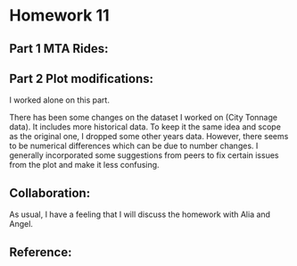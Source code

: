 # Homework 11
## Part 1 MTA Rides:

## Part 2 Plot modifications:
I worked alone on this part. 

There has been some changes on the dataset I worked on (City Tonnage data). It includes more historical data. To keep it the same idea and scope as the original one, I dropped some other years data. However, there seems to be numerical differences which can be due to number changes. I generally incorporated some suggestions from peers to fix certain issues from the plot and make it less confusing. 

## Collaboration:
As usual, I have a feeling that I will discuss the homework with Alia and Angel. 

## Reference:
